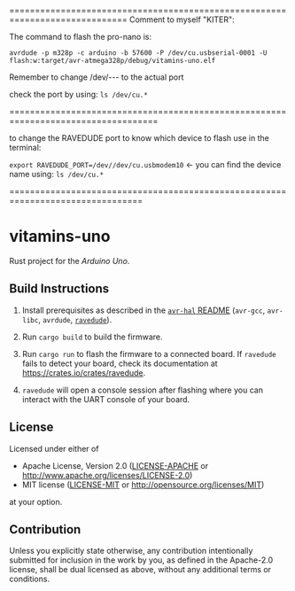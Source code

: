 
=============================================================================
Comment to myself "KITER": 

The command to flash the pro-nano is:

`avrdude -p m328p -c arduino -b 57600 -P /dev/cu.usbserial-0001 -U flash:w:target/avr-atmega328p/debug/vitamins-uno.elf`

Remember to change /dev/--- to the actual port

check the port by using:
`ls /dev/cu.*`
   
===================================================================================

to change the RAVEDUDE port to know which device to flash use in the terminal: 

`export RAVEDUDE_PORT=/dev//dev/cu.usbmodem10` <- you can find the device name using: `ls /dev/cu.*`

================================================================================




vitamins-uno
============

Rust project for the _Arduino Uno_.

## Build Instructions
1. Install prerequisites as described in the [`avr-hal` README] (`avr-gcc`, `avr-libc`, `avrdude`, [`ravedude`]).

2. Run `cargo build` to build the firmware.

3. Run `cargo run` to flash the firmware to a connected board.  If `ravedude`
   fails to detect your board, check its documentation at
   <https://crates.io/crates/ravedude>.

4. `ravedude` will open a console session after flashing where you can interact
   with the UART console of your board.

[`avr-hal` README]: https://github.com/Rahix/avr-hal#readme
[`ravedude`]: https://crates.io/crates/ravedude

## License
Licensed under either of

 - Apache License, Version 2.0
   ([LICENSE-APACHE](LICENSE-APACHE) or <http://www.apache.org/licenses/LICENSE-2.0>)
 - MIT license
   ([LICENSE-MIT](LICENSE-MIT) or <http://opensource.org/licenses/MIT>)

at your option.

## Contribution
Unless you explicitly state otherwise, any contribution intentionally submitted
for inclusion in the work by you, as defined in the Apache-2.0 license, shall
be dual licensed as above, without any additional terms or conditions.

